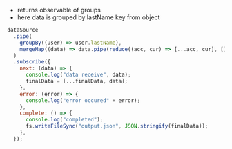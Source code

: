 - returns observable of groups
- here data is grouped by lastName key from object
```js
dataSource
  .pipe(
    groupBy((user) => user.lastName),
    mergeMap((data) => data.pipe(reduce((acc, cur) => [...acc, cur], [])))
  )
  .subscribe({
    next: (data) => {
      console.log("data receive", data);
      finalData = [...finalData, data];
    },
    error: (error) => {
      console.log("error occured" + error);
    },
    complete: () => {
      console.log("completed");
      fs.writeFileSync("output.json", JSON.stringify(finalData));
    },
  });
```